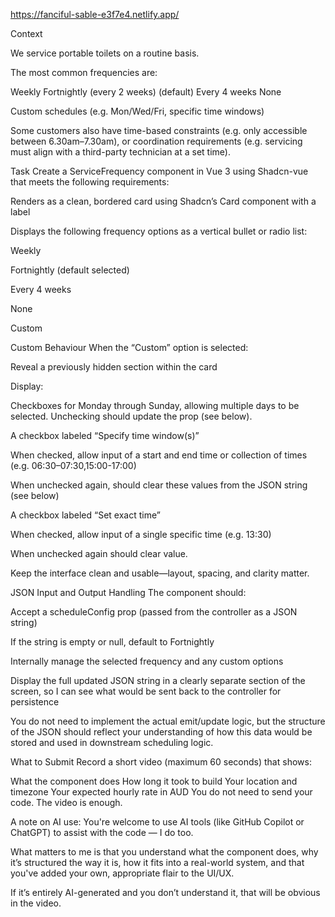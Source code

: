 https://fanciful-sable-e3f7e4.netlify.app/

Context

We service portable toilets on a routine basis.

The most common frequencies are:

Weekly
Fortnightly (every 2 weeks) (default)
Every 4 weeks
None

Custom schedules (e.g. Mon/Wed/Fri, specific time windows)

Some customers also have time-based constraints (e.g. only accessible between 6.30am–7.30am), or coordination requirements (e.g. servicing must align with a third-party technician at a set time).

Task
Create a ServiceFrequency component in Vue 3 using Shadcn-vue that meets the following requirements:

Renders as a clean, bordered card using Shadcn’s Card component with a label

Displays the following frequency options as a vertical bullet or radio list:

Weekly

Fortnightly (default selected)

Every 4 weeks

None

Custom

Custom Behaviour
When the “Custom” option is selected:

Reveal a previously hidden section within the card

Display:

Checkboxes for Monday through Sunday, allowing multiple days to be selected. Unchecking should update the prop (see below).

A checkbox labeled “Specify time window(s)”

When checked, allow input of a start and end time or collection of times (e.g. 06:30–07:30,15:00-17:00)

When unchecked again, should clear these values from the JSON string (see below)

A checkbox labeled “Set exact time”

When checked, allow input of a single specific time (e.g. 13:30)

When unchecked again should clear value.

Keep the interface clean and usable—layout, spacing, and clarity matter.


JSON Input and Output Handling
The component should:

Accept a scheduleConfig prop (passed from the controller as a JSON string)

If the string is empty or null, default to Fortnightly

Internally manage the selected frequency and any custom options

Display the full updated JSON string in a clearly separate section of the screen, so I can see what would be sent back to the controller for persistence

You do not need to implement the actual emit/update logic, but the structure of the JSON should reflect your understanding of how this data would be stored and used in downstream scheduling logic.

What to Submit
Record a short video (maximum 60 seconds) that shows:

What the component does
How long it took to build
Your location and timezone
Your expected hourly rate in AUD
You do not need to send your code. The video is enough.

A note on AI use: You're welcome to use AI tools (like GitHub Copilot or ChatGPT) to assist with the code — I do too.

What matters to me is that you understand what the component does, why it’s structured the way it is, how it fits into a real-world system, and that you've added your own, appropriate flair to the UI/UX.

If it’s entirely AI-generated and you don’t understand it, that will be obvious in the video.